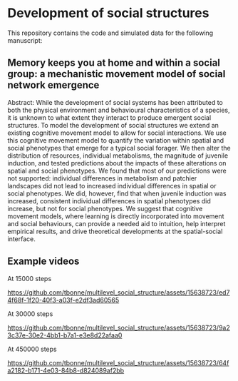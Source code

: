 Development of social structures
================

This repository contains the code and simulated data for the following manuscript:

Memory keeps you at home and within a social group: a mechanistic movement model of social network emergence
--------------------------------------------------------

Abstract:    While the development of social systems has been attributed to both the physical environment and behavioural characteristics of a species, it is unknown to what extent they interact to produce emergent social structures. To model the development of social structures we extend an existing cognitive movement model to allow for social interactions. We use this cognitive movement model to quantify the variation within spatial and social phenotypes that emerge for a typical social forager. We then alter the distribution of resources, individual metabolisms, the magnitude of juvenile induction, and tested predictions about the impacts of these alterations on spatial and social phenotypes. We found that most of our predictions were not supported: individual differences in metabolism and patchier landscapes did not lead to increased individual differences in spatial or social phenotypes. We did, however, find that when juvenile induction was increased, consistent individual differences in spatial phenotypes did increase, but not for social phenotypes. We suggest that cognitive movement models, where learning is directly incorporated into movement and social behaviours, can provide a needed aid to intuition, help interpret empirical results, and drive theoretical developments at the spatial-social interface.
  

Example videos
--------------------------------------------------------

At 15000 steps


https://github.com/tbonne/multilevel_social_structure/assets/15638723/ed74f68f-1f20-40f3-a03f-e2df3ad60565


At 30000 steps


https://github.com/tbonne/multilevel_social_structure/assets/15638723/9a23c37e-30e2-4bb1-b7a1-e3e8d22afaa0


At 450000 steps


https://github.com/tbonne/multilevel_social_structure/assets/15638723/64fa2182-b171-4e03-84b8-d824089af2bb


  

